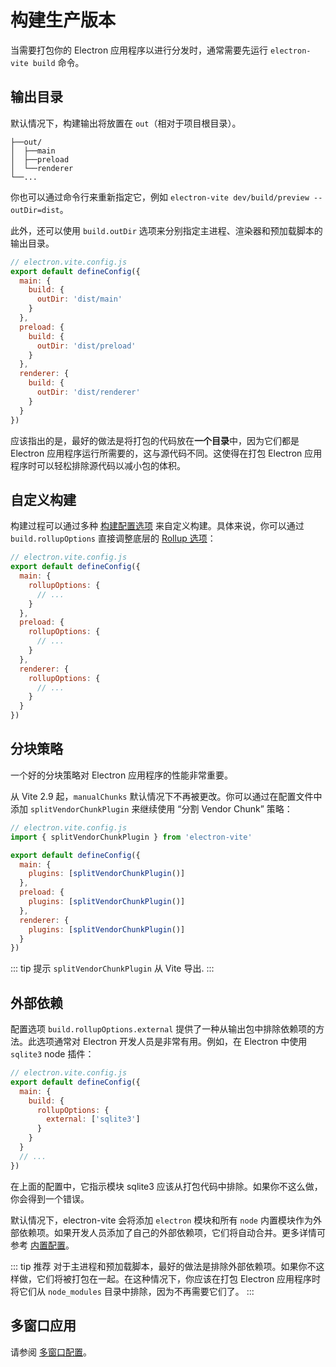 # 构建生产版本

当需要打包你的 Electron 应用程序以进行分发时，通常需要先运行 `electron-vite build` 命令。

## 输出目录

默认情况下，构建输出将放置在 `out`（相对于项目根目录）。

```
├──out/
│  ├──main
│  ├──preload
│  └──renderer
└──...
```

你也可以通过命令行来重新指定它，例如 `electron-vite dev/build/preview --outDir=dist`。

此外，还可以使用 `build.outDir` 选项来分别指定主进程、渲染器和预加载脚本的输出目录。

```js
// electron.vite.config.js
export default defineConfig({
  main: {
    build: {
      outDir: 'dist/main'
    }
  },
  preload: {
    build: {
      outDir: 'dist/preload'
    }
  },
  renderer: {
    build: {
      outDir: 'dist/renderer'
    }
  }
})
```

应该指出的是，最好的做法是将打包的代码放在**一个目录**中，因为它们都是 Electron 应用程序运行所需要的，这与源代码不同。这使得在打包 Electron 应用程序时可以轻松排除源代码以减小包的体积。

## 自定义构建

构建过程可以通过多种 [构建配置选项](https://cn.vitejs.dev/config/build-options.html) 来自定义构建。具体来说，你可以通过 `build.rollupOptions` 直接调整底层的 [Rollup 选项](https://rollupjs.org/guide/en/#big-list-of-options)：

```js
// electron.vite.config.js
export default defineConfig({
  main: {
    rollupOptions: {
      // ...
    }
  },
  preload: {
    rollupOptions: {
      // ...
    }
  },
  renderer: {
    rollupOptions: {
      // ...
    }
  }
})
```

## 分块策略

一个好的分块策略对 Electron 应用程序的性能非常重要。

从 Vite 2.9 起，`manualChunks` 默认情况下不再被更改。你可以通过在配置文件中添加 `splitVendorChunkPlugin` 来继续使用 “分割 Vendor Chunk” 策略：

```js
// electron.vite.config.js
import { splitVendorChunkPlugin } from 'electron-vite'

export default defineConfig({
  main: {
    plugins: [splitVendorChunkPlugin()]
  },
  preload: {
    plugins: [splitVendorChunkPlugin()]
  },
  renderer: {
    plugins: [splitVendorChunkPlugin()]
  }
})
```

::: tip 提示
`splitVendorChunkPlugin` 从 Vite 导出.
:::

## 外部依赖

配置选项 `build.rollupOptions.external` 提供了一种从输出包中排除依赖项的方法。此选项通常对 Electron 开发人员是非常有用。例如，在 Electron 中使用 `sqlite3` node 插件：

```js
// electron.vite.config.js
export default defineConfig({
  main: {
    build: {
      rollupOptions: {
        external: ['sqlite3']
      }
    }
  }
  // ...
})
```

在上面的配置中，它指示模块 sqlite3 应该从打包代码中排除。如果你不这么做，你会得到一个错误。

默认情况下，electron-vite 会将添加 `electron` 模块和所有 `node` 内置模块作为外部依赖项。如果开发人员添加了自己的外部依赖项，它们将自动合并。更多详情可参考 [内置配置](/config/#built-in-config)。

::: tip 推荐
对于主进程和预加载脚本，最好的做法是排除外部依赖项。如果你不这样做，它们将被打包在一起。在这种情况下，你应该在打包 Electron 应用程序时将它们从 `node_modules` 目录中排除，因为不再需要它们了。
:::

## 多窗口应用

请参阅 [多窗口配置](/guide/mutli-windows)。

